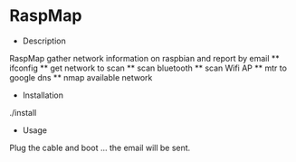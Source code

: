 RaspMap
===

* Description 

RaspMap gather network information on raspbian and report by email
	** ifconfig
	** get network to scan
	** scan bluetooth
	** scan Wifi AP
	** mtr to google dns
	** nmap available network

* Installation 

./install 

* Usage 

Plug the cable and boot ... the email will be sent.
